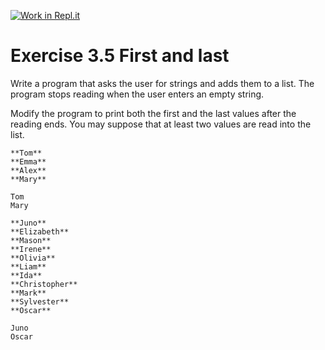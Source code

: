 [![Work in Repl.it](https://classroom.github.com/assets/work-in-replit-14baed9a392b3a25080506f3b7b6d57f295ec2978f6f33ec97e36a161684cbe9.svg)](https://classroom.github.com/online_ide?assignment_repo_id=6283351&assignment_repo_type=AssignmentRepo)
# Exercise 3.5 First and last

Write a program that asks the user for strings and adds them to a list. The program stops reading when the user enters an empty string.

Modify the program to print both the first and the last values after the reading ends. You may suppose that at least two values are read into the list.

```plaintext
**Tom**
**Emma**
**Alex**
**Mary**

Tom
Mary
```

```plaintext
**Juno**
**Elizabeth**
**Mason**
**Irene**
**Olivia**
**Liam**
**Ida**
**Christopher**
**Mark**
**Sylvester**
**Oscar**

Juno
Oscar
```
